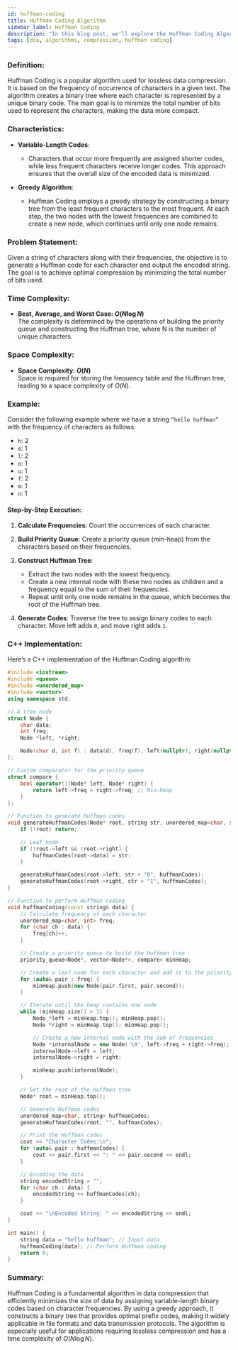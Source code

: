 ```yaml
---
id: huffman-coding
title: Huffman Coding Algorithm
sidebar_label: Huffman Coding
description: "In this blog post, we'll explore the Huffman Coding Algorithm, a widely used method for lossless data compression."
tags: [dsa, algorithms, compression, huffman coding]
---
```


### Definition:

Huffman Coding is a popular algorithm used for lossless data compression. It is based on the frequency of occurrence of characters in a given text. The algorithm creates a binary tree where each character is represented by a unique binary code. The main goal is to minimize the total number of bits used to represent the characters, making the data more compact.

### Characteristics:

- **Variable-Length Codes**:
  - Characters that occur more frequently are assigned shorter codes, while less frequent characters receive longer codes. This approach ensures that the overall size of the encoded data is minimized.

- **Greedy Algorithm**:
  - Huffman Coding employs a greedy strategy by constructing a binary tree from the least frequent characters to the most frequent. At each step, the two nodes with the lowest frequencies are combined to create a new node, which continues until only one node remains.

### Problem Statement:

Given a string of characters along with their frequencies, the objective is to generate a Huffman code for each character and output the encoded string. The goal is to achieve optimal compression by minimizing the total number of bits used.

### Time Complexity:

- **Best, Average, and Worst Case: $O(N \log N)$**  
The complexity is determined by the operations of building the priority queue and constructing the Huffman tree, where N is the number of unique characters.

### Space Complexity:

- **Space Complexity: $O(N)$**  
Space is required for storing the frequency table and the Huffman tree, leading to a space complexity of $O(N)$.

### Example:

Consider the following example where we have a string `“hello huffman”` with the frequency of characters as follows:

- `h`: 2
- `e`: 1
- `l`: 2
- `o`: 1
- `u`: 1
- `f`: 2
- `m`: 1
- `n`: 1

#### Step-by-Step Execution:

1. **Calculate Frequencies**: Count the occurrences of each character.
2. **Build Priority Queue**: Create a priority queue (min-heap) from the characters based on their frequencies.
3. **Construct Huffman Tree**:
   - Extract the two nodes with the lowest frequency.
   - Create a new internal node with these two nodes as children and a frequency equal to the sum of their frequencies.
   - Repeat until only one node remains in the queue, which becomes the root of the Huffman tree.

4. **Generate Codes**: Traverse the tree to assign binary codes to each character. Move left adds `0`, and move right adds `1`.

### C++ Implementation:

Here’s a C++ implementation of the Huffman Coding algorithm:

```cpp
#include <iostream>
#include <queue>
#include <unordered_map>
#include <vector>
using namespace std;

// A tree node
struct Node {
    char data;
    int freq;
    Node *left, *right;

    Node(char d, int f) : data(d), freq(f), left(nullptr), right(nullptr) {}
};

// Custom comparator for the priority queue
struct compare {
    bool operator()(Node* left, Node* right) {
        return left->freq > right->freq; // Min-heap
    }
};

// Function to generate Huffman codes
void generateHuffmanCodes(Node* root, string str, unordered_map<char, string>& huffmanCodes) {
    if (!root) return;

    // Leaf node
    if (!root->left && !root->right) {
        huffmanCodes[root->data] = str;
    }

    generateHuffmanCodes(root->left, str + "0", huffmanCodes);
    generateHuffmanCodes(root->right, str + "1", huffmanCodes);
}

// Function to perform Huffman coding
void huffmanCoding(const string& data) {
    // Calculate frequency of each character
    unordered_map<char, int> freq;
    for (char ch : data) {
        freq[ch]++;
    }

    // Create a priority queue to build the Huffman tree
    priority_queue<Node*, vector<Node*>, compare> minHeap;

    // Create a leaf node for each character and add it to the priority queue
    for (auto& pair : freq) {
        minHeap.push(new Node(pair.first, pair.second));
    }

    // Iterate until the heap contains one node
    while (minHeap.size() > 1) {
        Node *left = minHeap.top(); minHeap.pop();
        Node *right = minHeap.top(); minHeap.pop();

        // Create a new internal node with the sum of frequencies
        Node *internalNode = new Node('\0', left->freq + right->freq);
        internalNode->left = left;
        internalNode->right = right;

        minHeap.push(internalNode);
    }

    // Get the root of the Huffman tree
    Node* root = minHeap.top();

    // Generate Huffman codes
    unordered_map<char, string> huffmanCodes;
    generateHuffmanCodes(root, "", huffmanCodes);

    // Print the Huffman codes
    cout << "Character Codes:\n";
    for (auto& pair : huffmanCodes) {
        cout << pair.first << ": " << pair.second << endl;
    }

    // Encoding the data
    string encodedString = "";
    for (char ch : data) {
        encodedString += huffmanCodes[ch];
    }

    cout << "\nEncoded String: " << encodedString << endl;
}

int main() {
    string data = "hello huffman"; // Input data
    huffmanCoding(data); // Perform Huffman coding
    return 0;
}
```

### Summary:
Huffman Coding is a fundamental algorithm in data compression that efficiently minimizes the size of data by assigning variable-length binary codes based on character frequencies. By using a greedy approach, it constructs a binary tree that provides optimal prefix codes, making it widely applicable in file formats and data transmission protocols. The algorithm is especially useful for applications requiring lossless compression and has a time complexity of $O(N \log N)$.